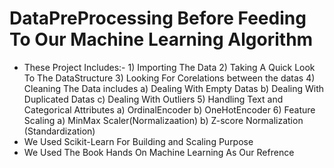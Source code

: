# DataPreProcessing Before Feeding To Our Machine Learning Algorithm
- These Project Includes:-
			1) Importing The Data
			2) Taking A Quick Look To The DataStructure
			3) Looking For Corelations between the datas
			4) Cleaning The Data includes
							a) Dealing With Empty Datas
							b) Dealing With Duplicated Datas
							c) Dealing With Outliers
			5) Handling Text and Categorical Attributes
							a) OrdinalEncoder
							b) OneHotEncoder
			6) Feature Scaling
					  a) MinMax Scaler(Normalizaation)
					  b) Z-score Normalization (Standardization) 
- We Used Scikit-Learn For Building and Scaling Purpose 
- We Used The Book Hands On Machine Learning As Our Refrence
